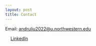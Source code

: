 ```yaml
---
layout: post
title: Contact
---
```


Email: andruliu2022@u.northwestern.edu

<img align="left" width="14" height="14" src="https://i.stack.imgur.com/gVE0j.png"/> [LinkedIn](https://www.linkedin.com/in/andru-liu)

